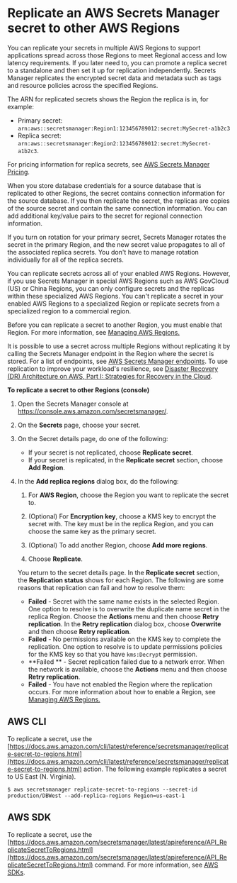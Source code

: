 # Replicate an AWS Secrets Manager secret to other AWS Regions<a name="create-manage-multi-region-secrets"></a>

You can replicate your secrets in multiple AWS Regions to support applications spread across those Regions to meet Regional access and low latency requirements\. If you later need to, you can promote a replica secret to a standalone and then set it up for replication independently\. Secrets Manager replicates the encrypted secret data and metadata such as tags and resource policies across the specified Regions\. 

The ARN for replicated secrets shows the Region the replica is in, for example:
+ Primary secret: `arn:aws::secretsmanager:Region1:123456789012:secret:MySecret-a1b2c3`
+ Replica secret: `arn:aws::secretsmanager:Region2:123456789012:secret:MySecret-a1b2c3`\.

For pricing information for replica secrets, see [AWS Secrets Manager Pricing](https://aws.amazon.com/secrets-manager/pricing/)\.

When you store database credentials for a source database that is replicated to other Regions, the secret contains connection information for the source database\. If you then replicate the secret, the replicas are copies of the source secret and contain the same connection information\. You can add additional key/value pairs to the secret for regional connection information\.

If you turn on rotation for your primary secret, Secrets Manager rotates the secret in the primary Region, and the new secret value propagates to all of the associated replica secrets\. You don't have to manage rotation individually for all of the replica secrets\. 

You can replicate secrets across all of your enabled AWS Regions\. However, if you use Secrets Manager in special AWS Regions such as AWS GovCloud \(US\) or China Regions, you can only configure secrets and the replicas within these specialized AWS Regions\. You can't replicate a secret in your enabled AWS Regions to a specialized Region or replicate secrets from a specialized region to a commercial region\. 

Before you can replicate a secret to another Region, you must enable that Region\. For more information, see [Managing AWS Regions\.](https://docs.aws.amazon.com/general/latest/gr/rande-manage.html#rande-manage-enable)

It is possible to use a secret across multiple Regions without replicating it by calling the Secrets Manager endpoint in the Region where the secret is stored\. For a list of endpoints, see [AWS Secrets Manager endpoints](https://docs.aws.amazon.com/general/latest/gr/asm.html)\. To use replication to improve your workload's resilience, see [Disaster Recovery \(DR\) Architecture on AWS, Part I: Strategies for Recovery in the Cloud](http://aws.amazon.com/blogs/architecture/disaster-recovery-dr-architecture-on-aws-part-i-strategies-for-recovery-in-the-cloud/)\.

**To replicate a secret to other Regions \(console\)**

1. Open the Secrets Manager console at [https://console\.aws\.amazon\.com/secretsmanager/](https://console.aws.amazon.com/secretsmanager/)\.

1. On the **Secrets** page, choose your secret\.

1. On the Secret details page, do one of the following:
   + If your secret is not replicated, choose **Replicate secret**\.
   + If your secret is replicated, in the **Replicate secret** section, choose **Add Region**\.

1. In the **Add replica regions** dialog box, do the following:

   1. For **AWS Region**, choose the Region you want to replicate the secret to\.

   1. \(Optional\) For **Encryption key**, choose a KMS key to encrypt the secret with\. The key must be in the replica Region, and you can choose the same key as the primary secret\.

   1. \(Optional\) To add another Region, choose **Add more regions**\.

   1. Choose **Replicate**\.

   You return to the secret details page\. In the **Replicate secret** section, the **Replication status** shows for each Region\. The following are some reasons that replication can fail and how to resolve them:
   + **Failed** \- Secret with the same name exists in the selected Region\. One option to resolve is to overwrite the duplicate name secret in the replica Region\. Choose the **Actions** menu and then choose **Retry replication**\. In the **Retry replication** dialog box, choose **Overwrite** and then choose **Retry replication**\.
   + **Failed** \- No permissions available on the KMS key to complete the replication\. One option to resolve is to update permissions policies for the KMS key so that you have `kms:Decrypt` permission\.
   + **Failed ** \- Secret replication failed due to a network error\. When the network is available, choose the **Actions** menu and then choose **Retry replication**\.
   + **Failed** \- You have not enabled the Region where the replication occurs\. For more information about how to enable a Region, see [Managing AWS Regions\.](https://docs.aws.amazon.com/general/latest/gr/rande-manage.html#rande-manage-enable)

## AWS CLI<a name="create-manage-multi-region-secrets_CLI"></a>

To replicate a secret, use the [https://docs.aws.amazon.com/cli/latest/reference/secretsmanager/replicate-secret-to-regions.html](https://docs.aws.amazon.com/cli/latest/reference/secretsmanager/replicate-secret-to-regions.html) action\. The following example replicates a secret to US East \(N\. Virginia\)\. 

```
$ aws secretsmanager replicate-secret-to-regions --secret-id production/DBWest --add-replica-regions Region=us-east-1        
```

## AWS SDK<a name="create-manage-multi-region-secrets_SDK"></a>

To replicate a secret, use the [https://docs.aws.amazon.com/secretsmanager/latest/apireference/API_ReplicateSecretToRegions.html](https://docs.aws.amazon.com/secretsmanager/latest/apireference/API_ReplicateSecretToRegions.html) command\. For more information, see [AWS SDKs](asm_access.md#asm-sdks)\.